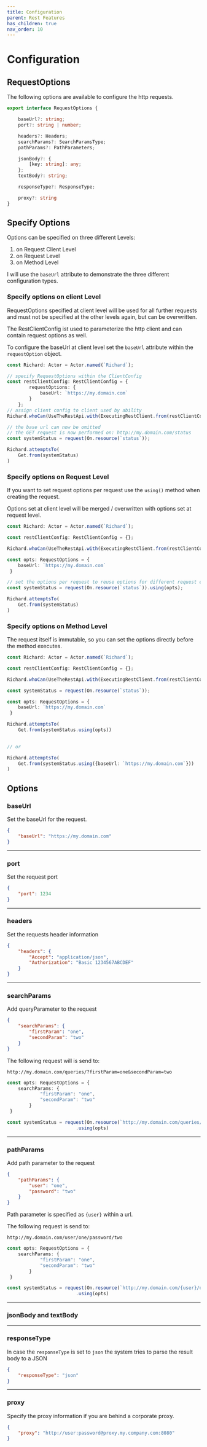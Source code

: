 ```yaml
---
title: Configuration
parent: Rest Features
has_children: true
nav_order: 10
---
```

# Configuration

## RequestOptions

The following options are available to configure the http requests.

````typescript
export interface RequestOptions {

    baseUrl?: string;
    port?: string | number;

    headers?: Headers;
    searchParams?: SearchParamsType;
    pathParams?: PathParameters;

    jsonBody?: {
        [key: string]: any;
    };
    textBody?: string;

    responseType?: ResponseType;

    proxy?: string
}
````

## Specify Options

Options can be specified on three different Levels:

1. on Request Client Level
2. on Request Level
3. on Method Level

I will use the ``baseUrl`` attribute to demonstrate the three different configuration types.

### Specify options on client Level

RequestOptions specified at client level will be used for all further requests and must not be specified at the
other levels again, but can be overwritten.

The RestClientConfig ist used to parameterize the http client and can contain request options as well.

To configure the baseUrl at client level set the ``baseUrl`` attribute within the ``requestOption`` object. 

````typescript
const Richard: Actor = Actor.named(`Richard`);

// specify RequestOptions within the ClientConfig
const restClientConfig: RestClientConfig = {
        requestOptions: {
            baseUrl: `https://my.domain.com`
        }
    };
// assign client config to client used by ability 
Richard.whoCan(UseTheRestApi.with(ExecutingRestClient.from(restClientConfig)));

// the base url can now be omitted
// the GET request is now performed on: http://my.domain.com/status
const systemStatus = request(On.resource(`status`));

Richard.attemptsTo(
    Get.from(systemStatus)
)
````

### Specify options on Request Level

If you want to set request options per request use the ``using()`` method when creating the request.

Options set at client level will be merged / overwritten with options set at request level.

````typescript
const Richard: Actor = Actor.named(`Richard`);

const restClientConfig: RestClientConfig = {};

Richard.whoCan(UseTheRestApi.with(ExecutingRestClient.from(restClientConfig)));

const opts: RequestOptions = {
    baseUrl: `https://my.domain.com`
 }

// set the options per request to reuse options for different request executions
const systemStatus = request(On.resource(`status`)).using(opts);

Richard.attemptsTo(
    Get.from(systemStatus)
)
````

### Specify options on Method Level

The request itself is immutable, so you can set the options directly before the method executes.

````typescript
const Richard: Actor = Actor.named(`Richard`);

const restClientConfig: RestClientConfig = {};

Richard.whoCan(UseTheRestApi.with(ExecutingRestClient.from(restClientConfig)));

const systemStatus = request(On.resource(`status`));

const opts: RequestOptions = {
    baseUrl: `https://my.domain.com`
 }

Richard.attemptsTo(
    Get.from(systemStatus.using(opts))
       

// or

Richard.attemptsTo(
    Get.from(systemStatus.using({baseUrl: `https://my.domain.com`}))
)
````


## Options

### baseUrl

Set the baseUrl for the request.

````json
{
    "baseUrl": "https://my.domain.com"
}
````

---

### port

Set the request port

````json
{
    "port": 1234
}
````

---

### headers

Set the requests header information

````json
{
    "headers": {
        "Accept": "application/json",
        "Authorization": "Basic 1234567ABCDEF"
    }
}
````

---

### searchParams

Add queryParameter to the request

````json
{
    "searchParams": {
        "firstParam": "one",
        "secondParam": "two"
    }
}
````

The following request will is send to:

``http://my.domain.com/queries/?firstParam=one&secondParam=two``

````typescript
const opts: RequestOptions = {
    searchParams: {
            "firstParam": "one",
            "secondParam": "two"
        }
 }

const systemStatus = request(On.resource(`http://my.domain.com/queries/`));
                         .using(opts)
````

---

### pathParams

Add path parameter to the request

````json
{
    "pathParams": {
        "user": "one",
        "password": "two"
    }
}
````

Path parameter is specified as ``{user}`` within a url.

The following request is send to:

``http://my.domain.com/user/one/password/two``

````typescript
const opts: RequestOptions = {
    searchParams: {
            "firstParam": "one",
            "secondParam": "two"
        }
 }

const systemStatus = request(On.resource(`http://my.domain.com/{user}/one/{password}/two`));
                         .using(opts)
````

---

### jsonBody and textBody

---

### responseType

In case the ``responseType`` is set to ``json`` the system tries to parse the result body to a JSON

````json
{
    "responseType": "json"
}
````

---

### proxy

Specify the proxy information if you are behind a corporate proxy.

````json
{
    "proxy": "http://user:password@proxy.my.company.com:8080"
}
````